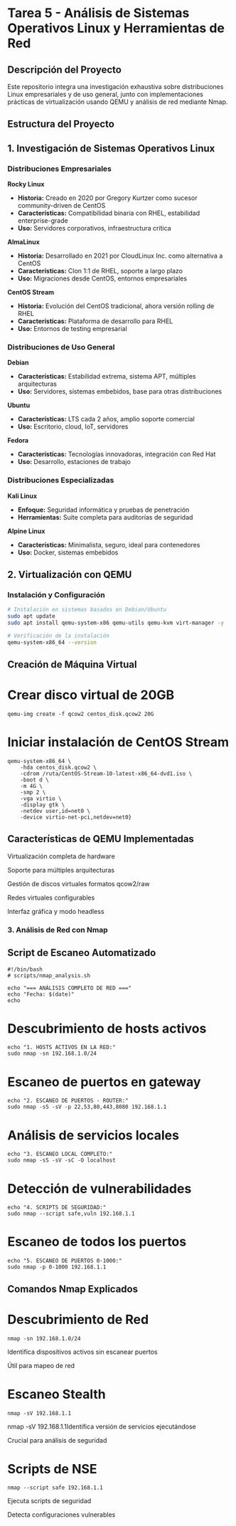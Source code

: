 # Tarea 5 - Análisis de Sistemas Operativos Linux y Herramientas de Red

## Descripción del Proyecto
Este repositorio integra una investigación exhaustiva sobre distribuciones Linux empresariales y de uso general, junto con implementaciones prácticas de virtualización usando QEMU y análisis de red mediante Nmap.

## Estructura del Proyecto


## 1. Investigación de Sistemas Operativos Linux

### Distribuciones Empresariales

**Rocky Linux**
- **Historia:** Creado en 2020 por Gregory Kurtzer como sucesor community-driven de CentOS
- **Características:** Compatibilidad binaria con RHEL, estabilidad enterprise-grade
- **Uso:** Servidores corporativos, infraestructura crítica

**AlmaLinux**
- **Historia:** Desarrollado en 2021 por CloudLinux Inc. como alternativa a CentOS
- **Características:** Clon 1:1 de RHEL, soporte a largo plazo
- **Uso:** Migraciones desde CentOS, entornos empresariales

**CentOS Stream**
- **Historia:** Evolución del CentOS tradicional, ahora versión rolling de RHEL
- **Características:** Plataforma de desarrollo para RHEL
- **Uso:** Entornos de testing empresarial

### Distribuciones de Uso General

**Debian**
- **Características:** Estabilidad extrema, sistema APT, múltiples arquitecturas
- **Uso:** Servidores, sistemas embebidos, base para otras distribuciones

**Ubuntu**
- **Características:** LTS cada 2 años, amplio soporte comercial
- **Uso:** Escritorio, cloud, IoT, servidores

**Fedora**
- **Características:** Tecnologías innovadoras, integración con Red Hat
- **Uso:** Desarrollo, estaciones de trabajo

### Distribuciones Especializadas

**Kali Linux**
- **Enfoque:** Seguridad informática y pruebas de penetración
- **Herramientas:** Suite completa para auditorías de seguridad

**Alpine Linux**
- **Características:** Minimalista, seguro, ideal para contenedores
- **Uso:** Docker, sistemas embebidos

## 2. Virtualización con QEMU

### Instalación y Configuración

```bash
# Instalación en sistemas basados en Debian/Ubuntu
sudo apt update
sudo apt install qemu-system-x86 qemu-utils qemu-kvm virt-manager -y

# Verificación de la instalación
qemu-system-x86_64 --version
```
## Creación de Máquina Virtual
# Crear disco virtual de 20GB
```
qemu-img create -f qcow2 centos_disk.qcow2 20G
```
# Iniciar instalación de CentOS Stream
```
qemu-system-x86_64 \
    -hda centos_disk.qcow2 \
    -cdrom /ruta/CentOS-Stream-10-latest-x86_64-dvd1.iso \
    -boot d \
    -m 4G \
    -smp 2 \
    -vga virtio \
    -display gtk \
    -netdev user,id=net0 \
    -device virtio-net-pci,netdev=net0}
```
## Características de QEMU Implementadas
Virtualización completa de hardware

Soporte para múltiples arquitecturas

Gestión de discos virtuales formatos qcow2/raw

Redes virtuales configurables

Interfaz gráfica y modo headless
### 3. Análisis de Red con Nmap
## Script de Escaneo Automatizado
```
#!/bin/bash
# scripts/nmap_analysis.sh

echo "=== ANÁLISIS COMPLETO DE RED ==="
echo "Fecha: $(date)"
echo
```
# Descubrimiento de hosts activos
```
echo "1. HOSTS ACTIVOS EN LA RED:"
sudo nmap -sn 192.168.1.0/24
```

# Escaneo de puertos en gateway
```
echo "2. ESCANEO DE PUERTOS - ROUTER:"
sudo nmap -sS -sV -p 22,53,80,443,8080 192.168.1.1
```
# Análisis de servicios locales
```
echo "3. ESCANEO LOCAL COMPLETO:"
sudo nmap -sS -sV -sC -O localhost
```
# Detección de vulnerabilidades
```
echo "4. SCRIPTS DE SEGURIDAD:"
sudo nmap --script safe,vuln 192.168.1.1
```
# Escaneo de todos los puertos
```
echo "5. ESCANEO DE PUERTOS 0-1000:"
sudo nmap -p 0-1000 192.168.1.1
```
## Comandos Nmap Explicados
# Descubrimiento de Red
```
nmap -sn 192.168.1.0/24
```
Identifica dispositivos activos sin escanear puertos

Útil para mapeo de red

# Escaneo Stealth
```
nmap -sV 192.168.1.1
```
nmap -sV 192.168.1.1Identifica versión de servicios ejecutándose

Crucial para análisis de seguridad

# Scripts de NSE

```
nmap --script safe 192.168.1.1
```
Ejecuta scripts de seguridad

Detecta configuraciones vulnerables

